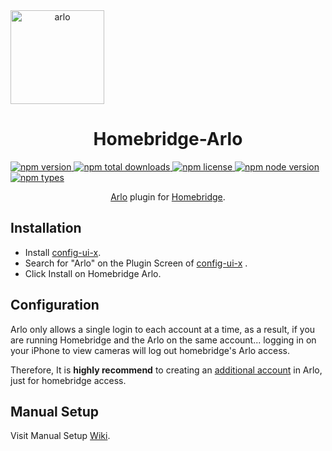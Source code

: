 <span align="center">
  <a href="https://arlo.com">
    <img alt="arlo" src="https://github.com/homebridge-plugins/homebridge-arlo/raw/master/logos/arlo-wordmark-logo-vertical.png" height="150">
  </a>

  # Homebridge-Arlo

  <a href="https://www.npmjs.com/package/homebridge-arlo">
    <img title="npm version" src="https://badgen.net/npm/v/homebridge-arlo">
  </a>
  <a href="https://www.npmjs.com/package/homebridge-arlo">
    <img title="npm total downloads" src="https://badgen.net/npm/dt/homebridge-arlo">
  </a>
  <a href="https://www.npmjs.com/package/homebridge-arlo">
    <img title="npm license" src="https://badgen.net/npm/license/homebridge-arlo">
  </a>
  <a href="https://www.npmjs.com/package/homebridge-arlo">
    <img title="npm node version" src="https://badgen.net/npm/node/homebridge-arlo">
  </a>
  <a href="https://www.npmjs.com/package/homebridge-arlo">
    <img title="npm types" src="https://badgen.net/npm/types/homebridge-arlo">
  </a>

  <p>
    <a href="https://www.arlo.com/">Arlo</a> plugin for <a href="https://homebridge.io">Homebridge</a>. 
  </p>
</span>

## Installation
* Install [config-ui-x](https://github.com/oznu/homebridge-config-ui-x).
* Search for "Arlo" on the Plugin Screen of [config-ui-x](https://github.com/oznu/homebridge-config-ui-x) .
* Click Install on Homebridge Arlo.

## Configuration
Arlo only allows a single login to each account at a time, as a result, if you are running Homebridge and the Arlo on the same account... logging in on your iPhone to view cameras will log out homebridge's Arlo access.

Therefore, It is **highly recommend** to creating an [additional account](https://my.arlo.com/#/registration) in Arlo, just for homebridge access.

## Manual Setup
Visit Manual Setup [Wiki](https://github.com/homebridge-plugins/homebridge-arlo/wiki/Manual-Setup).

